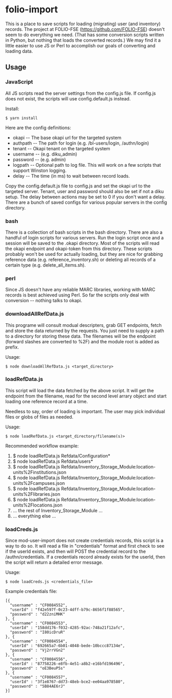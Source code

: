 # folio-import

This is a place to save scripts for loading (migrating) user (and inventory) records.  The project at FOLIO-FSE (https://github.com/FOLIO-FSE) doesn't seem to do everything we need.  (That has some conversion scripts written in Python, but nothing that loads the converted records.)  We may find it a little easier to use JS or Perl to accomplish our goals of converting and loading data.

## Usage

### JavaScript

All JS scripts read the server settings from the config.js file.  If config.js does not exist, the scripts will use config.default.js instead.

Install:
```
$ yarn install
```

Here are the config definitions:
* okapi -- The base okapi url for the targeted system
* authpath -- The path for login (e.g. /bl-users/login, /authn/login)
* tenant -- Okapi tenant on the targeted system
* username -- (e.g. diku_admin)
* password -- (e.g. admin)
* logpath -- Optional path to log file.  This will work on a few scripts that support Winston logging.
* delay -- The time (in ms) to wait between record loads.

Copy the config.default.js file to config.js and set the okapi url to the targeted server.  Tenant, user and password should also be set if not a diku setup.  The delay between actions may be set to 0 if you don't want a delay.  There are a bunch of saved configs for various popular servers in the config directory.

### bash

There is a collection of bash scripts in the bash directory.  There are also a handful of login scripts for various servers.  Run the login script once and a session will be saved to the .okapi directory.  Most of the scripts will read the okapi endpoint and okapi-token from this directory.  These scripts probably won't be used for actually loading, but they are nice for grabbing reference data (e.g. reference_inventory.sh) or deleting all records of a certain type (e.g. delete_all_items.sh).

### perl

Since JS doesn't have any reliable MARC libraries, working with MARC records is best achieved using Perl. So far the scripts only deal with conversion -- nothing talks to okapi.

### downloadAllRefData.js

This programe will consult modual descripters, grab GET endpoints, fetch and store the data returned by the requests.  You just need to supply a path to a directory for storing these data.  The filenames will be the endpoint (forward slashes are converted to %2F) and the module root is added as prefix.

Usage:
```
$ node downloadAllRefData.js <target_directory>
```

### loadRefData.js

This script will load the data fetched by the above script.  It will get the endpoint from the filename, read for the second level arrary object and start loading one reference record at a time.  

Needless to say, order of loading is important.  The user may pick individual files or globs of files as needed.

Usage:
```
$ node loadRefData.js <target_directory/filename(s)>
```

Recommended workflow example:
1) $ node loadRefData.js Refdata/Configuration*
2) $ node loadRefData.js Refdata/users*
3) $ node loadRefData.js Refdata/Inventory_Storage_Module\:location-units%2Finstitutions.json
4) $ node loadRefData.js Refdata/Inventory_Storage_Module\:location-units%2Fcampuses.json
5) $ node loadRefData.js Refdata/Inventory_Storage_Module\:location-units%2Flibraries.json
6) $ node loadRefData.js Refdata/Inventory_Storage_Module\:location-units%2Flocations.json
7) ... the rest of Inventory_Storage_Module ...
8) ... everything else ...

### loadCreds.js

Since mod-user-import does not create credentials records, this script is a way to do so.  It will read a file in "credentials" format and first check to see if the userId exists, and then will POST the credential record to the /authn/credentials.  If a credentials record already exists for the userId, then the script will return a detailed error message.

Usage:
```
$ node loadCreds.js <credentials_file>
```

Example credentials file:
```
[{
  "username" : "CF0084552",
  "userId" : "f42e597f-0c23-4dff-b79c-8656f1f88565",
  "password" : "d22zniMHK"
}, {
  "username" : "CF0084553",
  "userId" : "158dd176-f032-4285-92ac-748a21f12afc",
  "password" : "I80icDruR"
}, {
  "username" : "CF0084554",
  "userId" : "692665a7-6b01-4048-bede-10bccc87134e",
  "password" : "Vj2rrVGn2"
}, {
  "username" : "CF0084556",
  "userId" : "87758226-e8fb-4e51-a8b2-e16bfd196496",
  "password" : "oE3BeuP5s"
}, {
  "username" : "CF0084557",
  "userId" : "3f1e8767-dd73-48eb-bce2-ee04aa978580",
  "password" : "5B84AE6rJ"
}]
```
